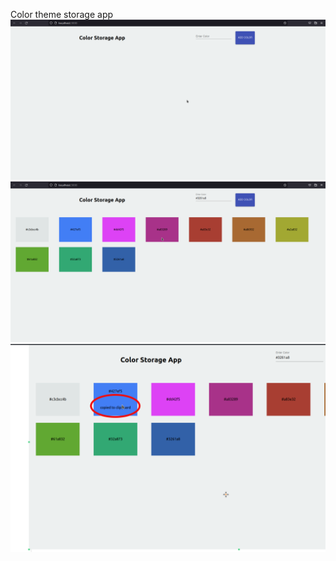 Color theme storage app
<br>
![ScreenShot](./images/1.png)
<br>
![ScreenShot](./images/2.png)
<br>
![ScreenShot](./images/3.png)
